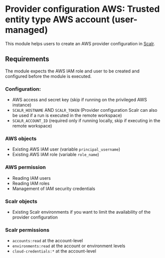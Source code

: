 # Provider configuration AWS: Trusted entity type AWS account (user-managed)

This module helps users to create an AWS provider configuration in [Scalr](https://scalr.com).


## Requirements

The module expects the AWS IAM role and user to be created and configured before the module is executed.

### Configuration:

* AWS access and secret key (skip if running on the privileged AWS instance)
* `SCALR_HOSTNAME` AND `SCALR_TOKEN` (Provider configuration Scalr can also be used if a run is executed in the remote workspace)
* `SCALR_ACCOUNT_ID` (required only if running locally, skip if executing in the remote workspace)

### AWS objects

* Existing AWS IAM user (variable `principal_username`)
* Existing AWS IAM role (variable `role_name`)

### AWS permission
* Reading IAM users 
* Reading IAM roles
* Management of IAM security credentials

### Scalr objects
* Existing Scalr environments if you want to limit the availability of the provider configuration

### Scalr permissions
* `accounts:read` at the account-level
* `environments:read` at the account or environment levels
* `cloud-credentials:*` at the account-level
